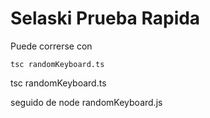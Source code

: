 # Selaski Prueba Rapida

Puede correrse con 

```
tsc randomKeyboard.ts 
```
tsc randomKeyboard.ts 

seguido de node randomKeyboard.js
